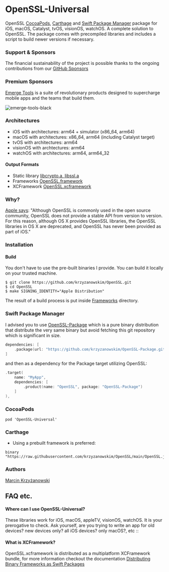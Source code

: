 # OpenSSL-Universal

OpenSSL [CocoaPods](https://cocoapods.org/), [Carthage](https://github.com/Carthage/Carthage) and [Swift Package Manager](https://swift.org/package-manager/) package for iOS, macOS, Catalyst, tvOS, visionOS, watchOS. A complete solution to OpenSSL. The package comes with precompiled libraries and includes a script to build newer versions if necessary.

### Support & Sponsors

The financial sustainability of the project is possible thanks to the ongoing contributions from our [GitHub Sponsors](https://github.com/sponsors/krzyzanowskim)

### Premium Sponsors

  [Emerge Tools](https://www.emergetools.com/) is a suite of revolutionary products designed to supercharge mobile apps and the teams that build them.

  ![emerge-tools-black](https://github.com/krzyzanowskim/OpenSSL/assets/758033/a21f5ac1-ef39-4b56-a8d2-575adeb7fe55)

### Architectures

- iOS with architectures: arm64 + simulator (x86_64, arm64)
- macOS with architectures: x86_64, arm64 (including Catalyst target)
- tvOS with architectures: arm64
- visionOS with archtectures: arm64
- watchOS with architectures: arm64, arm64_32

#### Output Formats

- Static library [libcrypto.a, libssl.a](iphoneos/lib/)
- Frameworks [OpenSSL.framework](Frameworks/)
- XCFramework [OpenSSL.xcframework](https://github.com/krzyzanowskim/OpenSSL/releases/latest/download/OpenSSL.xcframework.zip)

### Why?

[Apple says](https://developer.apple.com/library/mac/documentation/security/Conceptual/cryptoservices/GeneralPurposeCrypto/GeneralPurposeCrypto.html):
"Although OpenSSL is commonly used in the open source community, OpenSSL does not provide a stable API from version to version. For this reason, although OS X provides OpenSSL libraries, the OpenSSL libraries in OS X are deprecated, and OpenSSL has never been provided as part of iOS."

### Installation

#### Build

You don't have to use the pre-built binaries I provide. You can build it locally on your trusted machine.

```
$ git clone https://github.com/krzyzanowskim/OpenSSL.git
$ cd OpenSSL
$ make SIGNING_IDENTITY="Apple Distribution"
```

The result of a build process is put inside [Frameworks](Frameworks/) directory.

### Swift Package Manager

I advised you to use [OpenSSL-Package](https://github.com/krzyzanowskim/OpenSSL-Package) which is a pure binary distribution that distribute the very same binary but avoid fetching this git repository which is significant in size.

```swift
dependencies: [
    .package(url: "https://github.com/krzyzanowskim/OpenSSL-Package.git", from: "3.1.5005")
]
```

and then as a dependency for the Package target utilizing OpenSSL:

```swift
.target(
    name: "MyApp",
    dependencies: [
        .product(name: "OpenSSL", package: "OpenSSL-Package")
    ]
),
```

### CocoaPods

```
pod 'OpenSSL-Universal'
```

### Carthage

* Using a prebuilt framework is preferred:

```
binary "https://raw.githubusercontent.com/krzyzanowskim/OpenSSL/main/OpenSSL.json"
```

### Authors

[Marcin Krzyżanowski](https://x.com/krzyzanowskim)

## FAQ etc.
#### Where can I use OpenSSL-Universal?
These libraries work for iOS, macOS, appleTV, visionOS, watchOS. It is your prerogative to check. Ask yourself, are you trying to write an app for old devices? new devices only? all iOS devices? only macOS?, etc ::

#### What is XCFramework?

OpenSSL.xcframework is distributed as a multiplatform XCFramework bundle, for more information checkout the documentation [Distributing Binary Frameworks as Swift Packages](https://developer.apple.com/documentation/xcode/distributing-binary-frameworks-as-swift-packages)
